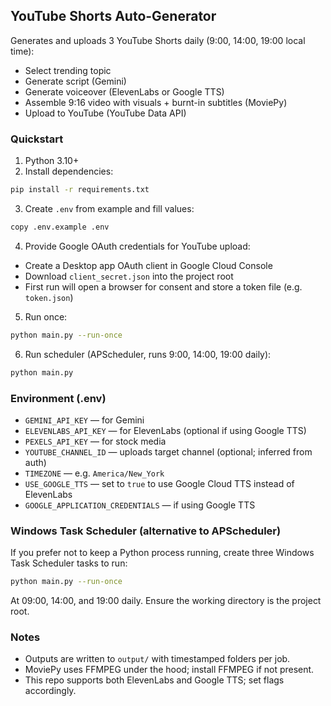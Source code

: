 ## YouTube Shorts Auto-Generator

Generates and uploads 3 YouTube Shorts daily (9:00, 14:00, 19:00 local time):
- Select trending topic
- Generate script (Gemini)
- Generate voiceover (ElevenLabs or Google TTS)
- Assemble 9:16 video with visuals + burnt-in subtitles (MoviePy)
- Upload to YouTube (YouTube Data API)

### Quickstart

1) Python 3.10+
2) Install dependencies:
```bash
pip install -r requirements.txt
```
3) Create `.env` from example and fill values:
```bash
copy .env.example .env
```
4) Provide Google OAuth credentials for YouTube upload:
- Create a Desktop app OAuth client in Google Cloud Console
- Download `client_secret.json` into the project root
- First run will open a browser for consent and store a token file (e.g. `token.json`)

5) Run once:
```bash
python main.py --run-once
```

6) Run scheduler (APScheduler, runs 9:00, 14:00, 19:00 daily):
```bash
python main.py
```

### Environment (.env)
- `GEMINI_API_KEY` — for Gemini
- `ELEVENLABS_API_KEY` — for ElevenLabs (optional if using Google TTS)
- `PEXELS_API_KEY` — for stock media
- `YOUTUBE_CHANNEL_ID` — uploads target channel (optional; inferred from auth)
- `TIMEZONE` — e.g. `America/New_York`
- `USE_GOOGLE_TTS` — set to `true` to use Google Cloud TTS instead of ElevenLabs
- `GOOGLE_APPLICATION_CREDENTIALS` — if using Google TTS

### Windows Task Scheduler (alternative to APScheduler)
If you prefer not to keep a Python process running, create three Windows Task Scheduler tasks to run:
```bash
python main.py --run-once
```
At 09:00, 14:00, and 19:00 daily. Ensure the working directory is the project root.

### Notes
- Outputs are written to `output/` with timestamped folders per job.
- MoviePy uses FFMPEG under the hood; install FFMPEG if not present.
- This repo supports both ElevenLabs and Google TTS; set flags accordingly.
